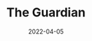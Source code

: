 ---
title: "The Guardian"
hash: "2d055498ae801efb0bf0b6124009cac2"
original: "https://www.theguardian.com/uk/rss"
date: "2022-04-05"
feedType: "RSS"
---